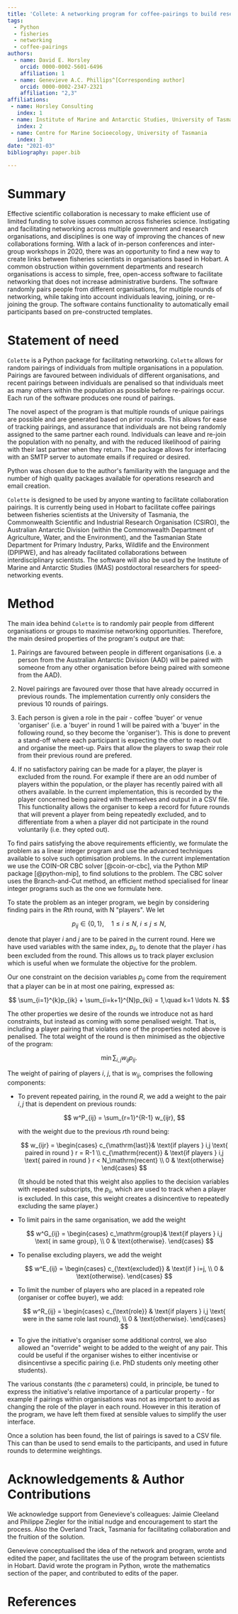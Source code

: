 ```yaml
---
title: 'Collete: A networking program for coffee-pairings to build research connections'
tags:
  - Python
  - fisheries
  - networking
  - coffee-pairings
authors:
  - name: David E. Horsley 
    orcid: 0000-0002-5601-6496
    affiliation: 1
  - name: Genevieve A.C. Phillips^[Corresponding author]
    orcid: 0000-0002-2347-2321
    affiliation: "2,3"
affiliations:
 - name: Horsley Consulting
   index: 1
 - name: Institute of Marine and Antarctic Studies, University of Tasmania
   index: 2
 - name: Centre for Marine Socioecology, University of Tasmania
   index: 3
date: "2021-03"
bibliography: paper.bib

---
```


# Summary

Effective scientific collaboration is necessary to make efficient use of
limited funding to solve issues common across fisheries science. Instigating
and facilitating networking across multiple government and research
organisations, and disciplines is one way of improving the chances of new
collaborations forming. With a lack of in-person conferences and inter-group
workshops in 2020, there was an opportunity to find a new way to create links
between fisheries scientists in organisations based in Hobart. A common
obstruction within government departments and research organisations is access
to simple, free, open-access software to facilitate networking that does not
increase administrative burdens. The software randomly pairs people from
different organisations, for multiple rounds of networking, while taking into
account individuals leaving, joining, or re-joining the group. The software contains functionality
to automatically email participants based on pre-constructed templates.

# Statement of need

`Colette` is a Python package for facilitating networking. `Colette` allows
for random pairings of individuals from multiple organisations in a
population. Pairings are favoured between individuals of different
organisations, and recent pairings between individuals are penalised so that
individuals meet as many others within the population as possible before
re-pairings occur. Each run of the software produces one round of pairings.

The novel aspect of the program is that multiple rounds of unique pairings are possible and are generated
based on prior rounds. This allows for ease of tracking pairings,
and assurance that individuals are not being randomly assigned to the same
partner each round. Individuals can leave and re-join the population with no penalty,
and with the reduced likelihood of pairing with their last partner when they return.
The package allows for interfacing with an SMTP server to automate emails if
required or desired.

Python was chosen due to the author's familiarity with the language and the
number of high quality packages available for operations research and email
creation.

`Colette` is designed to be used by anyone wanting to facilitate
collaboration pairings. It is currently being used in Hobart to facilitate
coffee pairings between fisheries scientists at the University of Tasmania,
the Commonwealth Scientific and Industrial Research Organisation (CSIRO), the
Australian Antarctic Division (within the Commonwealth Department of
Agriculture, Water, and the Environment), and the Tasmanian State Department
for Primary Industry, Parks, Wildlife and the Environment (DPIPWE), and has
already facilitated collaborations between interdisciplinary scientists. The
software will also be used by the Institute of Marine and Antarctic Studies
(IMAS) postdoctoral researchers for speed-networking events.

# Method

The main idea behind `Colette` is to randomly pair people from different
organisations or groups to maximise networking opportunities. Therefore, the
main desired properties of the program's output are that:

1)  Pairings are favoured between people in different organisations (i.e. a
    person from the Australian Antarctic Division (AAD) will be paired with
    someone from any other organisation before being paired with someone from
    the AAD).

2)  Novel pairings are favoured over those that have already occurred in
    previous rounds. The implementation currently only considers the previous 10 rounds of pairings.

3)  Each person is given a role in the pair -
    coffee 'buyer' or venue 'organiser' (i.e. a 'buyer' in round 1 will be
    paired with a 'buyer' in the following round, so they become the
    'organiser'). This is done to prevent a stand-off where each participant is expecting
    the other to reach out and organise the meet-up. Pairs that allow the players to swap their
    role from their previous round are prefered.

4)  If no satisfactory pairing can be made for a player, the player is
    excluded from the round. For example if there are an odd number of players within the population, or
    the player has recently paired with all others available. In the current
    implementation, this is recorded by the player concerned being paired with themselves and output in a CSV file. This functionality allows the organiser to keep a record for future rounds that will prevent a player from being repeatedly
    excluded, and to differentiate from a when a player did not participate in the
    round voluntarily (i.e. they opted out).

To find pairs satisfying the above requirements efficiently, we formulate the
problem as a linear integer program and use the advanced techniques
available to solve such optimisation problems. In the current implementation
we use the COIN-OR CBC solver [@coin-or-cbc], via the Python MIP package
[@python-mip], to find solutions to the problem. The CBC solver uses the
Branch-and-Cut method, an efficient method specialised for linear integer
programs such as the one we formulate here.

To state the problem as an integer program, we begin by considering finding 
pairs in the $R$th round, with N "players". We let

$$
p_{ij} \in \{0,1\}, \quad 1\le i \le N,\ i \le j \le N,
$$

denote that player $i$ and $j$ are to be paired in the current round.
Here we have used variables with the same index, $p_{ii}$, to denote that the
player $i$ has been excluded from the round. This allows us to track player exclusion
which is useful when we formulate the objective for the problem.

Our one constraint on the decision variables $p_{ij}$ come from the requirement that
a player can be in at most one pairing, expressed as:

$$
\sum_{i=1}^{k}p_{ik} + \sum_{i=k+1}^{N}p_{ki} = 1,\quad k=1 \ldots N.
$$

The other properties we desire of the rounds we introduce not as hard
constraints, but instead as coming with some penalised weight. That is, including a
player pairing that violates one of the properties noted above is penalised.
The total weight of the round is then minimised as the objective of the
program: 

$$
  \min \sum_{i,j} w_{ij}p_{ij}.
$$

The weight of pairing of players $i$, $j$, that is $w_{ij}$, comprises the
following components:

- To prevent repeated pairing, in the round $R$, we add a weight to the pair $i,j$
  that is dependent on previous rounds:

  $$ 
  w^P_{ij} = \sum_{r=1}^{R-1} w_{ijr},
  $$

  with the weight due to the previous $r$th round being:

  $$
    w_{ijr} = 
    \begin{cases} 
    c_{\mathrm{last}}& \text{if players } i,j \text{ paired in round } r = R-1 \\
    c_{\mathrm{recent}}   & \text{if players } i,j \text{ paired in round } r <  N_\mathrm{recent} \\
    0       & \text{otherwise}
    \end{cases}
  $$

  (It should be noted that this weight also applies to the decision variables
  with repeated subscripts, the $p_{ii}$, which are used to track when a player
  is excluded. In this case, this weight creates a disincentive to repeatedly
  excluding the same player.) 

- To limit pairs in the same organisation, we add the weight 

  $$ 
  w^G_{ij} = 
    \begin{cases} 
    c_\mathrm{group}& \text{if players } i,j \text{ in same group}, \\
    0       & \text{otherwise}.
    \end{cases}
  $$

- To penalise excluding players, we add the weight

  $$ 
  w^E_{ij} = 
    \begin{cases} 
    c_{\text{excluded}} & \text{if } i=j, \\
    0       & \text{otherwise}.
    \end{cases}
  $$

- To limit the number of players who are placed in a repeated role (organiser or coffee buyer), we add:

  $$
    w^R_{ij} =  
    \begin{cases} 
    c_{\text{role}} & \text{if players } i,j \text{ were in the same role last round}, \\
    0       & \text{otherwise}.
    \end{cases}
  $$

- To give the initiative's organiser some additional control, we also allowed an
  "override" weight to be added to the weight of any pair. This could be useful
  if the organiser wishes to either incentivise or disincentivse a specific pairing (i.e. PhD students only meeting other students).


The various constants (the $c$ parameters) could, in principle, be tuned to
express the initiative's relative importance of a particular
property - for example if pairings within organisations was not as important to
avoid as changing the role of the player in each round. However in this
iteration of the program, we have left them fixed at sensible values to
simplify the user interface.

Once a solution has been found, the list of pairings is saved to a CSV file.
This can than be used to send emails to the participants, and used in 
future rounds to determine weightings.


# Acknowledgements & Author Contributions

We acknowledge support from Genevieve's colleagues: Jaimie Cleeland and Philippe Ziegler for the
initial nudge and encouragement to start the process. Also the Overland Track, Tasmania
for facilitating collaboration and the fruition of the solution.

Genevieve conceptualised the idea of the network and program, wrote and edited the paper, and facilitates the use of 
the program between scientists in Hobart. David wrote the program in Python, wrote the mathematics
section of the paper, and contributed to edits of the paper.

# References
